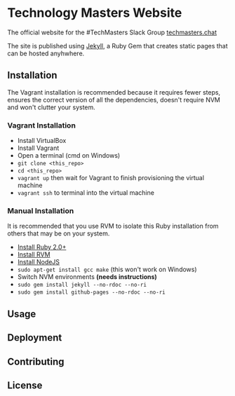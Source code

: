 # Technology Masters Website

The official website for the #TechMasters Slack Group [techmasters.chat](http://techmasters.chat)

The site is published using [Jekyll](https://jekyllrb.com), a Ruby Gem that creates static
pages that can be hosted anyhwhere.

## Installation

The Vagrant installation is recommended because it requires fewer steps, ensures the correct 
version of all the dependencies, doesn't require NVM and won't clutter your system.

### Vagrant Installation

- Install VirtualBox
- Install Vagrant
- Open a terminal (cmd on Windows)
- `git clone <this_repo>`
- `cd <this_repo>`
- `vagrant up` then wait for Vagrant to finish provisioning the virtual machine
- `vagrant ssh` to terminal into the virtual machine

### Manual Installation

It is recommended that you use RVM to isolate this Ruby installation from others that
may be on your system.

- [Install Ruby 2.0+](https://www.ruby-lang.org/en/documentation/installation/)
- [Install RVM](https://rvm.io/)
- [Install NodeJS](https://nodejs.org/en/download/)
- `sudo apt-get install gcc make` (this won't work on Windows)
- Switch NVM environments **(needs instructions)**
- `sudo gem install jekyll --no-rdoc --no-ri`
- `sudo gem install github-pages --no-rdoc --no-ri`

## Usage

## Deployment

## Contributing

## License